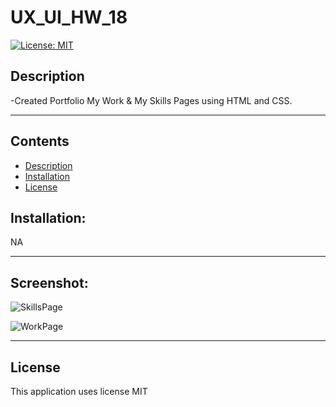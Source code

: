 # UX_UI_HW_18
[![License: MIT](https://img.shields.io/badge/License-MIT-yellow.svg)](https://opensource.org/licenses/MIT)

## Description
-Created Portfolio My Work & My Skills Pages using HTML and CSS.

 
---
## Contents
- [Description](#description)
- [Installation](#installation)
- [License](#license)



## Installation:
NA

---

## Screenshot:
![SkillsPage](https://github.com/elainefmartinez/UX_UI_HW_18/assets/85318206/3e609013-7d71-450b-b2d4-11d94824d1a3)


![WorkPage](https://github.com/elainefmartinez/UX_UI_HW_18/assets/85318206/b481212d-8480-46c8-b462-678c43c5680c)



---


 ## License
This application uses license MIT

